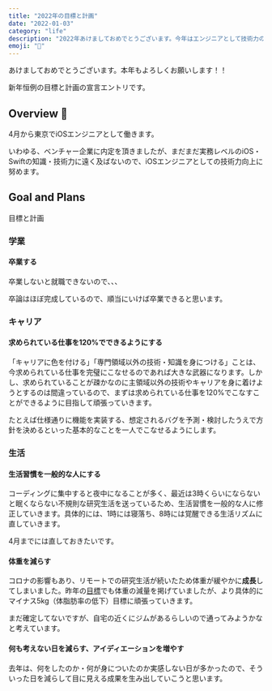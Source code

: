 ```yaml
---
title: "2022年の目標と計画"
date: "2022-01-03"
category: "life"
description: "2022年あけましておめでとうございます。今年はエンジニアとして技術力の向上に努めます。"
emoji: "📅"
---
```

あけましておめでとうございます。本年もよろしくお願いします！！

新年恒例の目標と計画の宣言エントリです。

## Overview 👀
4月から東京でiOSエンジニアとして働きます。

いわゆる、ベンチャー企業に内定を頂きましたが、まだまだ実務レベルのiOS・Swiftの知識・技術力に遠く及ばないので、iOSエンジニアとしての技術力向上に努めます。

## Goal and Plans
目標と計画

### 学業
#### 卒業する
卒業しないと就職できないので、、、

卒論はほぼ完成しているので、順当にいけば卒業できると思います。

### キャリア
#### 求められている仕事を120%でできるようにする
「キャリアに色を付ける」「専門領域以外の技術・知識を身につける」ことは、今求められている仕事を完璧にこなせるのであれば大きな武器になります。しかし、求められていることが疎かなのに主領域以外の技術やキャリアを身に着けようとするのは間違っているので、まずは求められている仕事を120%でこなすことができるように目指して頑張っていきます。

たとえば仕様通りに機能を実装する、想定されるバグを予測・検討したうえで方針を決めるといった基本的なことを一人でこなせるようにします。

### 生活
#### 生活習慣を一般的な人にする
コーディングに集中すると夜中になることが多く、最近は3時くらいにならないと眠くならない不規則な研究生活を送っているため、生活習慣を一般的な人に修正していきます。具体的には、1時には寝落ち、8時には覚醒できる生活リズムに直していきます。

4月までには直しておきたいです。

#### 体重を減らす
コロナの影響もあり、リモートでの研究生活が続いたため体重が緩やかに**成長**してしまいました。昨年の[目標](/goal2021/)でも体重の減量を掲げていましたが、より具体的にマイナス5kg（体脂肪率の低下）目標に頑張っていきます。

まだ確定してないですが、自宅の近くにジムがあるらしいので通ってみようかなと考えています。

#### 何も考えない日を減らす、アイディエーションを増やす
去年は、何をしたのか・何が身についたのか実感しない日が多かったので、そういった日を減らして目に見える成果を生み出していこうと思います。
